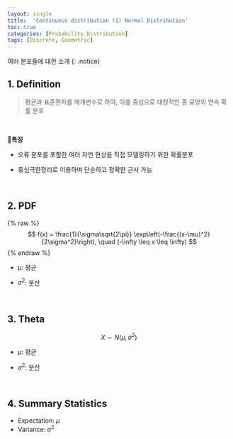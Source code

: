 ```yaml
---
layout: single
title:  'Continuous distribution (1) Normal Distribution'
toc: true
categories: [Probability Distribution]
tags: [Discrete, Geometric]
---
```


여러 분포들에 대한 소개
{: .notice}

## 1. Definition

> 평균과 표준편차를 매개변수로 하여, 이를 중심으로 대칭적인 종 모양의 연속 확률 분포

<br>

📍**특징**

- 오류 분포를 포함한 여러 자연 현상을 직접 모델링하기 위한 확률분포

- 중심극한정리로 이용하며 단순하고 정확한 근사 가능

<br>

## 2. PDF

{% raw %}
$$
f(x) = \frac{1}{\sigma\sqrt{2\pi}} \exp\left(-\frac{(x-\mu)^2}{2\sigma^2}\right), \quad (-\infty \leq x \leq \infty)
$$
{% endraw %}

- $\mu$: 평균

- $\sigma^2$: 분산

<br>

## 3. Theta

$$
X \sim N(\mu, \sigma^2)
$$

- $\mu$: 평균

- $\sigma^2$: 분산

<br>

## 4. Summary Statistics

- Expectation: $\mu$
- Variance: $\sigma^2$

<br>

